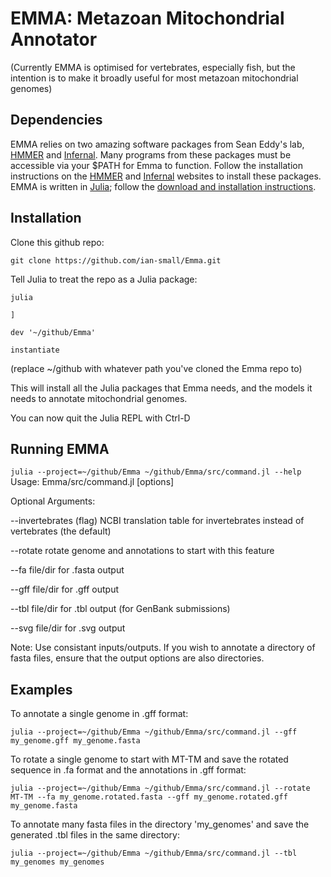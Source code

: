 # EMMA: Metazoan Mitochondrial Annotator
(Currently EMMA is optimised for vertebrates, especially fish, but the intention is to make it broadly useful for most metazoan mitochondrial genomes)

## Dependencies
EMMA relies on two amazing software packages from Sean Eddy's lab, [HMMER](http://hmmer.org) and [Infernal](http://eddylab.org/infernal/). Many programs from these packages must be accessible via your $PATH for Emma to function. Follow the installation instructions on the [HMMER](http://hmmer.org) and [Infernal](http://eddylab.org/infernal/) websites to install these packages.
EMMA is written in [Julia](https://julialang.org); follow the [download and installation instructions](https://julialang.org/downloads/).

## Installation
Clone this github repo:

`git clone https://github.com/ian-small/Emma.git`

Tell Julia to treat the repo as a Julia package:

`julia`

`]`

`dev '~/github/Emma'`

`instantiate`

(replace ~/github with whatever path you've cloned the Emma repo to)

This will install all the Julia packages that Emma needs, and the models it needs to annotate mitochondrial genomes.

You can now quit the Julia REPL with Ctrl-D

## Running EMMA
`julia --project=~/github/Emma ~/github/Emma/src/command.jl --help`                                             
Usage: Emma/src/command.jl [options] <FASTA file or directory>

Optional Arguments:

--invertebrates (flag) NCBI translation table  for
invertebrates instead of vertebrates (the default)

--rotate rotate genome and annotations to start with this feature

--fa file/dir for .fasta output

--gff file/dir for .gff output
            
--tbl file/dir for .tbl output (for GenBank submissions)
            
--svg file/dir for .svg output
      
Note: Use consistant inputs/outputs. If you wish to annotate a directory of fasta files, ensure that the output options are also directories.

## Examples

To annotate a single genome in .gff format:

`julia --project=~/github/Emma ~/github/Emma/src/command.jl --gff my_genome.gff my_genome.fasta`

To rotate a single genome to start with MT-TM and save the rotated sequence in .fa format and the annotations in .gff format:

`julia --project=~/github/Emma ~/github/Emma/src/command.jl --rotate MT-TM --fa my_genome.rotated.fasta --gff my_genome.rotated.gff my_genome.fasta`

To annotate many fasta files in the directory 'my_genomes' and save the generated .tbl files in the same directory:

`julia --project=~/github/Emma ~/github/Emma/src/command.jl --tbl my_genomes my_genomes`



